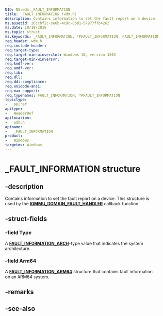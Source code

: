 ```yaml
---
UID: NS:wdm._FAULT_INFORMATION
title: _FAULT_INFORMATION (wdm.h)
description: Contains information to set the fault report on a device.
ms.assetid: 26ccbf2c-be6b-4c8c-8bd1-57977f7b4263
ms.date: 10/19/2018
ms.topic: struct
ms.keywords: _FAULT_INFORMATION, *PFAULT_INFORMATION, FAULT_INFORMATION, 
req.header: wdm.h
req.include-header:
req.target-type:
req.target-min-winverclnt: Windows 10, version 1803
req.target-min-winversvr:
req.kmdf-ver:
req.umdf-ver:
req.lib:
req.dll:
req.ddi-compliance:
req.unicode-ansi:
req.max-support:
req.typenames: FAULT_INFORMATION, *PFAULT_INFORMATION
topictype: 
-	apiref
apitype: 
-	HeaderDef
apilocation: 
-	wdm.h
apiname: 
-	_FAULT_INFORMATION
product:
-	Windows
targetos: Windows
---
```


# _FAULT_INFORMATION structure

## -description
Contains information to set the fault report on a device. This structure is used by the [**IOMMU_DOMAIN_FAULT_HANDLER**](nc-wdm-iommu_domain_fault_handler.md) callback function.

## -struct-fields

### -field Type
A [**FAULT_INFORMATION_ARCH**](ne-wdm-_fault_information_arch.md)-type value that indicates the system architecture.

### -field Arm64
A [**FAULT_INFORMATION_ARM64**](ns-wdm-_fault_information_arm64.md) structure that contains fault information on an ARM64 system. 

## -remarks

## -see-also
